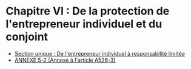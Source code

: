 # Chapitre VI : De la protection de l'entrepreneur individuel et du conjoint

- [Section unique : De l'entrepreneur individuel à responsabilité limitée](section-unique)
- [ANNEXE 5-2 (Annexe à l'article A526-3)](annexe)
